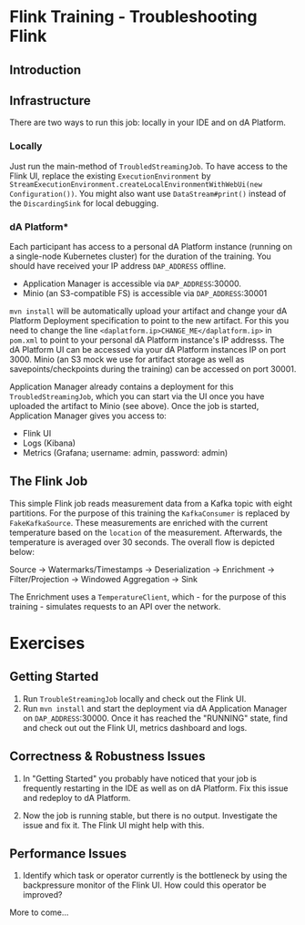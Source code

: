 # Flink Training - Troubleshooting Flink

## Introduction

## Infrastructure

There are two ways to run this job: locally in your IDE and on dA Platform. 

### Locally

Just run the main-method of `TroubledStreamingJob`. To have access to the Flink UI, replace the existing `ExecutionEnvironment` by `StreamExecutionEnvironment.createLocalEnvironmentWithWebUi(new Configuration())`. You might also want use `DataStream#print()` instead of the `DiscardingSink` for local debugging.

### dA Platform*

Each participant has access to a personal dA Platform instance (running on a single-node Kubernetes cluster) for the duration of the training. You should have received your IP address `DAP_ADDRESS` offline.

* Application Manager is accessible via `DAP_ADDRESS`:30000. 
* Minio (an S3-compatible FS) is accessible via `DAP_ADDRESS`:30001

`mvn install` will be automatically upload your artifact and change your dA Platform Deployment specification to point to the new artifact. For this you need to change the line `<daplatform.ip>CHANGE_ME</daplatform.ip>` in `pom.xml` to point to your personal dA Platform instance's IP addresss. The dA Platform UI can be accessed via your dA Platform instances IP on port 3000. Minio (an S3 mock we use for artifact storage as well as savepoints/checkpoints during the training) can be accessed on port 30001. 

Application Manager already contains a deployment for this `TroubledStreamingJob`, which you can start via the UI once you have uploaded the artifact to Minio (see above). Once the job is started, Application Manager gives you access to: 

* Flink UI
* Logs (Kibana)
* Metrics (Grafana; username: admin, password: admin)

## The Flink Job


This simple Flink job reads measurement data from a Kafka topic with eight partitions. For the purpose of this training the `KafkaConsumer` is replaced by `FakeKafkaSource`. These measurements are enriched with the current temperature based on the `location` of the measurement. Afterwards, the temperature is averaged over 30 seconds. The overall flow is depicted below:

Source -> Watermarks/Timestamps -> Deserialization -> Enrichment -> Filter/Projection -> Windowed Aggregation -> Sink  

The Enrichment uses a `TemperatureClient`, which  - for the purpose of this training - simulates requests to an API over the network. 

# Exercises

## Getting Started

1. Run `TroubleStreamingJob` locally and check out the Flink UI.
2. Run `mvn install` and start the deployment via dA Application Manager on `DAP_ADDRESS`:30000. Once it has reached the "RUNNING" state, find and check out out the Flink UI, metrics dashboard and logs.

## Correctness & Robustness Issues

1. In "Getting Started" you probably have noticed that your job is frequently restarting in the IDE as well as on dA Platform. Fix this issue and redeploy to dA Platform.

2. Now the job is running stable, but there is no output. Investigate the issue and fix it. The Flink UI might help with this.

## Performance Issues

1. Identify which task or operator currently is the bottleneck by using the backpressure monitor of the Flink UI. How could this operator be improved?

More to come...
